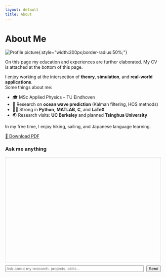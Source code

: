 ```yaml
---
layout: default
title: About
---
```


# About Me

![Profile picture](assets/images/profile.jpg){:style="width:200px;border-radius:50%;"}

On this page my education and experiences are further elaborated. My CV is attached at the bottom of this page.


I enjoy working at the intersection of **theory**, **simulation**, and **real-world applications**.  
Some things about me:

- 🎓 MSc Applied Physics – TU Eindhoven
- 🌊 Research on **ocean wave prediction** (Kalman filtering, HOS methods)
- 🧑‍💻 Strong in **Python**, **MATLAB**, **C**, and **LaTeX**
- 🌏 Research visits: **UC Berkeley** and planned **Tsinghua University**

In my free time, I enjoy hiking, sailing, and Japanese language learning.

  
[📄 Download PDF](assets/Lars_ten_Hacken_CV.pdf)

<div id="chat" style="max-width:900px;margin:auto">
  <h3>Ask me anything</h3>
  <div id="log" style="border:1px solid #ddd;height:320px;overflow:auto;padding:10px;font-family:monospace;white-space:pre-wrap"></div>
  <div style="margin-top:8px;display:flex;gap:8px">
    <input id="q" placeholder="Ask about my research, projects, skills…" style="flex:1">
    <button id="send">Send</button>
  </div>
  <div id="status" style="margin-top:6px;color:#666"></div>
</div>

<!-- WebLLM runtime (global 'webllm') -->
<script src="https://cdn.jsdelivr.net/npm/@mlc-ai/web-llm/dist/webllm.min.js"></script>

<script>
(async () => {
  const log = document.getElementById('log');
  const status = document.getElementById('status');
  const add = (role, text) => {
    const div = document.createElement('div');
    div.textContent = `${role}: ${text}`;
    log.appendChild(div);
    log.scrollTop = log.scrollHeight;
  };

  // 0) Basic checks
  if (!('gpu' in navigator)) {
    add('System', 'WebGPU not available in this browser. Use latest Chrome/Edge on desktop.');
    return;
  }

  // 1) Pad naar JSON corrigeren voor GitHub Pages met baseurl
  const BASE = '{{ site.baseurl }}' || '';
  let KB = {bio:'', highlights:[], projects:[]};
  try {
    const resp = await fetch(`${BASE}/assets/data/about.json`, {cache:'no-store'});
    if (!resp.ok) throw new Error(`HTTP ${resp.status}`);
    KB = await resp.json();
  } catch (e) {
    add('Error', 'Could not load /assets/data/about.json → check pad/bestand.');
    console.error(e);
    return;
  }

  const context = `BIO: ${KB.bio}
HIGHLIGHTS: ${KB.highlights.join('; ')}
PROJECTS: ${KB.projects.map(p=>p.title+': '+p.desc).join(' | ')}`;

  // 2) Start een klein, zeker-bestaand model in WebLLM
  // Tip: deze model-id werkt in de officiële WebLLM builds.
  status.textContent = 'Loading model (Qwen2.5-0.5B-Instruct)… first time can take a minute.';
  let engine;
  try {
    engine = await webllm.CreateMLCEngine(
      { model: "Qwen2.5-0.5B-Instruct-q4f16_1-MLC" }, // ✅ bekende model-id
      { gpuMemoryUtility: 0.9 } // iets vriendelijker met VRAM
    );
  } catch (e) {
    add('Error', 'Model load failed. Check network/HTTPS or try a different browser.');
    console.error(e);
    return;
  }
  status.textContent = 'Model ready.';

  async function ask(q){
    const sys = `You are a helpful assistant that ONLY answers using the provided profile context.
If the question is unrelated, say briefly that you only answer about Lars.
### PROFILE CONTEXT
${context}`;
    try {
      const out = await engine.chat.completions.create({
        messages: [{role:'system',content:sys},{role:'user',content:q}],
        temperature: 0.2, max_tokens: 256
      });
      return out.choices[0].message.content;
    } catch (e) {
      console.error(e);
      return 'Sorry, something went wrong while generating an answer.';
    }
  }

  document.getElementById('send').onclick = async () => {
    const box = document.getElementById('q');
    const q = box.value.trim();
    if(!q) return;
    add('You', q);
    box.value = '';
    status.textContent = 'Thinking…';
    const a = await ask(q);
    status.textContent = '';
    add('Bot', a);
  };
})();
</script>

